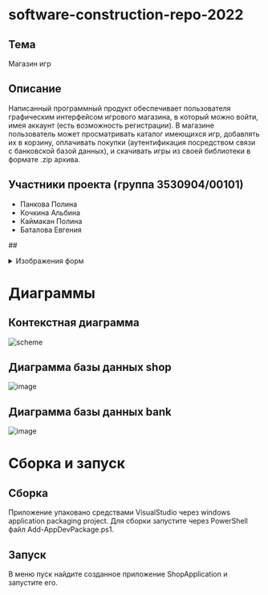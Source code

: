 # software-construction-repo-2022

## Тема
Магазин игр

## Описание 
Написанный программный продукт обеспечивает пользователя графическим интерфейсом игрового магазина, в который можно войти, имея аккаунт (есть возможность регистрации). В магазине пользователь может просматривать каталог имеющихся игр, добавлять их в корзину, оплачивать покупки (аутентификация посредством связи с банковской базой данных), и скачивать игры из своей библиотеки в формате .zip архива.

## Участники проекта (группа 3530904/00101)
- Панкова Полина
- Кочкина Альбина 
- Каймакан Полина
- Баталова Евгения

##<details><summary>Изображения форм</summary>

   <summary>1. Вход</summary>
   ![SharedScreenshot](https://user-images.githubusercontent.com/69691273/208925288-01f6f939-70e4-47f6-b7ef-692e4ecb80d5.jpg) 
   ![SharedScreenshot1](https://user-images.githubusercontent.com/69691273/208925291-9218be49-71ae-41ba-b684-6c2d0605453c.jpg) 
   ![SharedScreenshot2](https://user-images.githubusercontent.com/69691273/208925292-bd117076-0837-4e20-9695-d265beb19cb7.jpg)
   
   <summary>2. Магазин, библиотека</summary>

   <summary>3. Профиль, корзина</summary>
   <summary>4. Оплата</summary>

</details>

# Диаграммы
## Контекстная диаграмма
![scheme](https://user-images.githubusercontent.com/69691273/208886043-6b8da13c-895e-42f9-8a9d-7954191c6e5c.svg)
## Диаграмма базы данных shop
![image](https://user-images.githubusercontent.com/69691273/208887869-354b5344-583b-4492-a6d0-df98a7a2b141.png)
## Диаграмма базы данных bank
![image](https://user-images.githubusercontent.com/69691273/208887485-0fec9da0-9baa-43aa-87ad-efef9efcd55d.png)

# Сборка и запуск
## Сборка
Приложение упаковано средствами VisualStudio через windows application packaging project. Для сборки запустите через PowerShell файл Add-AppDevPackage.ps1. 

## Запуск
В меню пуск найдите созданное приложение ShopApplication и запустите его.
